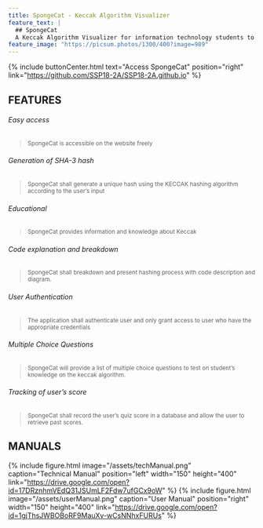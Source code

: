 ```yaml
---
title: SpongeCat - Keccak Algorithm Visualizer
feature_text: |
  ## SpongeCat
  A Keccak Algorithm Visualizer for information technology students to better understand how keccak derived.
feature_image: "https://picsum.photos/1300/400?image=989"
---
```



{% include buttonCenter.html text="Access SpongeCat" position="right" link="https://github.com/SSP18-2A/SSP18-2A.github.io" %}

## FEATURES
###### Easy access
> <small>SpongeCat is accessible on the website freely</small>
###### Generation of SHA-3 hash
> <small>SpongeCat shall generate a unique hash using the KECCAK hashing algorithm according to the user’s input</small>
###### Educational
> <small>SpongeCat provides information and knowledge about Keccak</small>
###### Code explanation and breakdown
> <small>SpongeCat shall breakdown and present hashing process with code description and diagram.</small>
###### User Authentication
> <small>The application shall authenticate user and only grant access to user who have the appropriate credentials</small>
###### Multiple Choice Questions
> <small>SpongeCat will provide a list of multiple choice questions to test on student’s knowledge on the keccak algorithm.</small>
###### Tracking of user’s score
> <small>SpongeCat shall record the user’s quiz score in a database and allow the user to retrieve past scores.</small>


## MANUALS

{% include figure.html image="/assets/techManual.png" caption="Technical Manual" position="left" width="150" height="400" link="https://drive.google.com/open?id=17DRznhmVEdQ31JSUmLF2Fdw7ufGCx9oW" %}
{% include figure.html image="/assets/userManual.png"  caption="User Manual" position="right" width="150" height="400" link="https://drive.google.com/open?id=1gjThsJWBOBoRF9MauXv-wCsNNhxFURUs" %}

